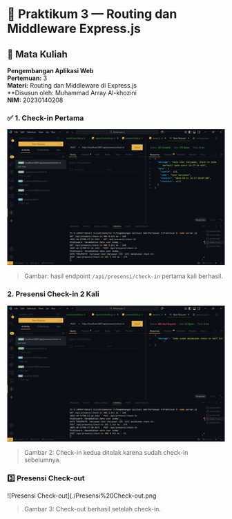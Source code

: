 # 🧩 Praktikum 3 — Routing dan Middleware Express.js

## 📘 Mata Kuliah
**Pengembangan Aplikasi Web**  
**Pertemuan:** 3  
**Materi:** Routing dan Middleware di Express.js  
**Disusun oleh: Muhammad Array Al-khozini  
**NIM:** 20230140208  



### ✅ 1. Check-in Pertama
![Check-in Pertama](./Presensi%20Check-in.png)
> Gambar: hasil endpoint `/api/presensi/check-in` pertama kali berhasil.

### 2️. Presensi Check-in 2 Kali
![Presensi Check-in 2 kali](./Presensi%20Check-in%202%20kali.png)
> Gambar 2: Check-in kedua ditolak karena sudah check-in sebelumnya.


### 3️⃣ Presensi Check-out
![Presensi Check-out](./Presensi%20Check-out.png
> Gambar 3: Check-out berhasil setelah check-in.